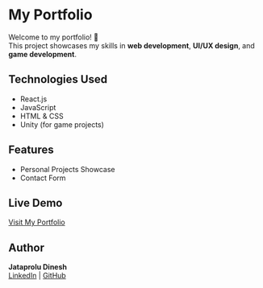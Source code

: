 # My Portfolio

Welcome to my portfolio! 🚀  
This project showcases my skills in **web development**, **UI/UX design**, and **game development**.

## Technologies Used
- React.js
- JavaScript
- HTML & CSS
- Unity (for game projects)

## Features
- Personal Projects Showcase
- Contact Form

## Live Demo
[Visit My Portfolio](https://dineshportfolio6.netlify.app/)

## Author
**Jataprolu Dinesh**  
[LinkedIn](https://www.linkedin.com/in/jataprolu-dinesh-31747jd/) | [GitHub](https://github.com/Dinesh31747)
